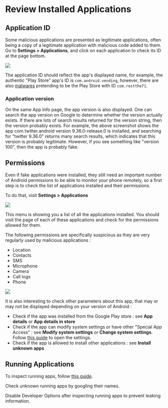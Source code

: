 # Review Installed Applications

## Application ID

Some malicious applications are presented as legitimate applications, often being a copy of a legitimate application with malicious code added to them. Go to **Settings > Applications**, and click on each application to check its ID at the page bottom.

![](../.gitbook/assets/Screenshot\_20220506-170511\_Settings.png)

The application ID should reflect the app's displayed name, for example, the authentic "Play Store" app's ID is `com.android.vending`, however, there are also [malwares](https://www.tomsguide.com/news/octo-android-malware-can-take-over-your-phone-how-to-protect-yourself) pretending to be the Play Store with ID `com.restthe71`.

### Application version

On the same App Info page, the app version is also displayed. One can search the app version on Google to determine whether the version actually exists. If there are lots of search results returned for the version string, then the version probably exists. For example, the above screenshot shows the app com.twitter.android version 9.36.0-release.0 is installed, and searching for "twitter 9.36.0" returns many search results, which indicates that this version is probably legitimate. However, if you see something like "version 100", then the app is probably fake.

## Permissions

Even if fake applications were installed, they still need an important number of Android permissions to be able to monitor your phone remotely, so a first step is to check the list of applications installed and their permissions.

To do that, visit **Settings > Applications**

![](../.gitbook/assets/android\_apps1.png)

This menu is showing you a list of all the applications installed. You should visit the page of each of these applications and check for the permissions allowed for them.

The following permissions are specifically suspicious as they are very regularly used by malicious applications :

* Location
* Contacts
* SMS
* Microphone
* Camera
* Call logs
* Phone

![](../.gitbook/assets/android\_apps2.png)

It is also interesting to check other parameters about this app, that may or may not be displayed depending on your version of Android :

* Check if the app was installed from the Google Play store : see **App details** or **App details in store**
* Check if the app can modify system settings or have other "Special App Access" : see **Modify system settings** or **Change system settings**. Follow [this guide](https://web.archive.org/web/20221004090852/https://www.techbone.net/android/user-manual/permission-to-modify-system-settings) to open the settings.
* Check if the app is allowed to install other applications : see **Install unknown apps**

## Running Applications

To inspect running apps, follow [this guide](https://web.archive.org/web/20220509061723/https://www.techrepublic.com/article/how-to-view-all-running-services-on-android-11/).

Check unknown running apps by googling their names.

Disable Developer Options after inspecting running apps to prevent leaking information.
